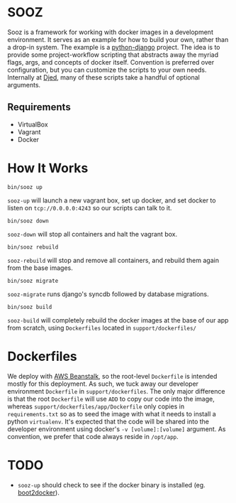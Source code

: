 # SOOZ

Sooz is a framework for working with docker images in a development environment. It serves as an example for how to build
your own, rather than a drop-in system. The example is a [python-django](http://djangoproject.com) project. The idea is to
provide some project-workflow scripting that abstracts away the myriad flags, args, and concepts of docker itself. Convention
is preferred over configuration, but you can customize the scripts to your own needs. Internally at [Djed](http://djed.com/),
many of these scripts take a handful of optional arguments.

## Requirements

* VirtualBox
* Vagrant
* Docker

# How It Works

    bin/sooz up

`sooz-up` will launch a new vagrant box, set up docker, and set docker to listen on `tcp://0.0.0.0:4243` so our scripts
can talk to it.

    bin/sooz down

`sooz-down` will stop all containers and halt the vagrant box.

    bin/sooz rebuild

`sooz-rebuild` will stop and remove all containers, and rebuild them again from the base images.

    bin/sooz migrate

`sooz-migrate` runs django's syncdb followed by database migrations.

    bin/sooz build

`sooz-build` will completely rebuild the docker images at the base of our app from scratch, using `Dockerfiles` located in
`support/dockerfiles/`

# Dockerfiles

We deploy with [AWS Beanstalk](http://aws.amazon.com/elasticbeanstalk/), so the root-level `Dockerfile` is intended mostly for this
deployment. As such, we tuck away our developer environment `Dockerfile` in `support/dockerfiles`. The only major difference is that
the root `Dockerfile` will use `ADD` to copy our code into the image, whereas `support/dockerfiles/app/Dockerfile` only copies in 
`requirements.txt` so as to seed the image with what it needs to install a python `virtualenv`. It's expected that the code will be
shared into the developer environment using docker's `-v [volume]:[volume]` argument. As convention, we prefer that code always 
reside in `/opt/app`.

# TODO

* `sooz-up` should check to see if the docker binary is installed (eg. [boot2docker](https://github.com/boot2docker/boot2docker)).
